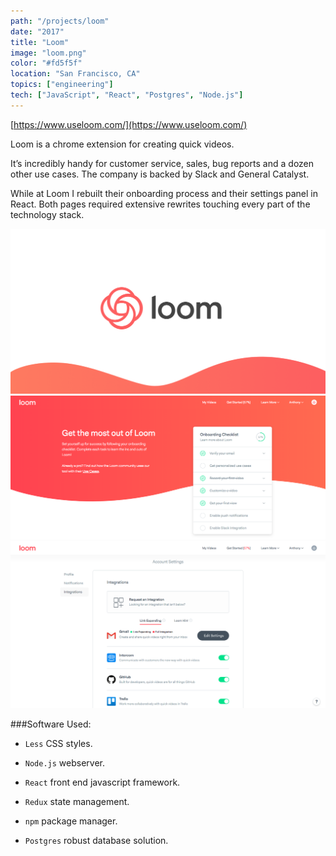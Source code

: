 ```yaml
---
path: "/projects/loom"
date: "2017"
title: "Loom"
image: "loom.png"
color: "#fd5f5f"
location: "San Francisco, CA"
topics: ["engineering"]
tech: ["JavaScript", "React", "Postgres", "Node.js"]
---
```


[https://www.useloom.com/](https://www.useloom.com/)

Loom is a chrome extension for creating quick videos.

It’s incredibly handy for customer service, sales, bug reports and a dozen other use cases. The company is backed by Slack and General Catalyst.

While at Loom I rebuilt their onboarding process and their settings panel in React. Both pages required extensive rewrites touching every part of the technology stack.

![alt text](/images/loom/loom.png "loom logo")
![alt text](/images/loom/get-started.png "loom get started")
![alt text](/images/loom/settings.png "loom settings")

###Software Used:

* `Less` CSS styles.

* `Node.js` webserver.

* `React` front end javascript framework.

* `Redux` state management.

* `npm` package manager.

* `Postgres` robust database solution.


